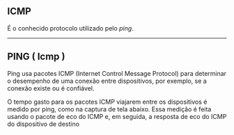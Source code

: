 ## ICMP

É o conhecido protocolo utilizado pelo _ping_.


---

## PING ( Icmp )


Ping usa pacotes ICMP (Internet Control Message Protocol) para determinar o desempenho de uma conexão entre 
dispositivos, por exemplo, se a conexão existe ou é confiável.

O tempo gasto para os pacotes ICMP viajarem entre os dispositivos é medido por ping, como na captura de tela abaixo. 
Essa medição é feita usando o pacote de eco do ICMP e, em seguida, a resposta de eco do ICMP do dispositivo de destino




